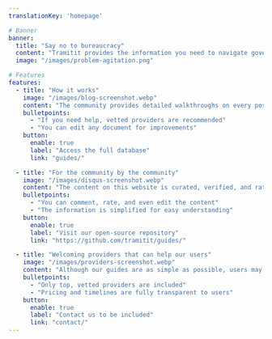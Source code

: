 ```yaml
---
translationKey: 'homepage'

# Banner
banner:
  title: "Say no to bureaucracy"
  content: "Tramitit provides the information you need to navigate governmental procedures quickly. Start by searching for the form you want or navigate our sections at the top."
  image: "/images/problem-agitation.png"

# Features
features:
  - title: "How it works"
    image: "/images/blog-screenshot.webp"
    content: "The community provides detailed walkthroughs on every possible bureaucratic process you might go through."
    bulletpoints:
      - "If you need help, vetted providers are recommended"
      - "You can edit any document for improvements"
    button:
      enable: true
      label: "Access the full database"
      link: "guides/"

  - title: "For the community by the community"
    image: "/images/disqus-screenshot.webp"
    content: "The content on this website is curated, verified, and rated by the community."
    bulletpoints:
      - "You can comment, rate, and even edit the content"
      - "The information is simplified for easy understanding"
    button:
      enable: true
      label: "Visit our open-source repository"
      link: "https://github.com/tramitit/guides/"

  - title: "Welcoming providers that can help our users"
    image: "/images/providers-screenshot.webp"
    content: "Although our guides are as simple as possible, users may still prefer to delegate tasks to a curated provider."
    bulletpoints:
      - "Only top, vetted providers are included"
      - "Pricing and timelines are fully transparent to users"
    button:
      enable: true
      label: "Contact us to be included"
      link: "contact/"
---
```

